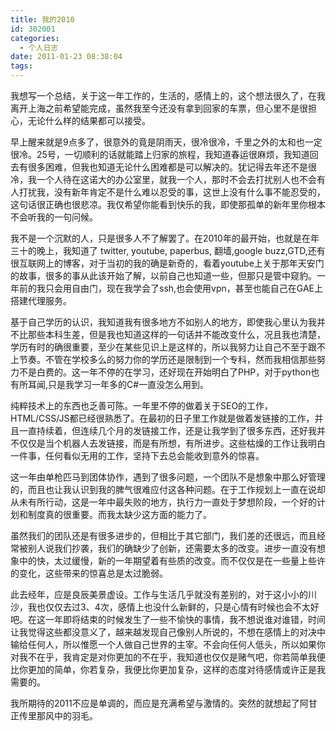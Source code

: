 ```yaml
---
title: 我的2010
id: 302001
categories:
  - 个人日志
date: 2011-01-23 08:38:04
tags:
---
```


我想写一个总结，关于这一年工作的，生活的，感情上的，这个想法很久了，在我离开上海之前希望能完成，虽然我至今还没有拿到回家的车票，但心里不是很担心，无论什么样的结果都可以接受。

早上醒来就是9点多了，很意外的竟是阴雨天，很冷很冷，千里之外的太和也一定很冷。25号，一切顺利的话就能踏上归家的旅程，我知道春运很麻烦，我知道回去有很多困难，但我也知道无论什么困难都是可以解决的。犹记得去年还不是很冷，我一个人待在这诺大的办公室里，就我一个人，那时不会去打扰别人也不会有人打扰我，没有新年肯定不是什么难以忍受的事，这世上没有什么事不能忍受的，这句话很正确也很悲凉。我仅希望你能看到快乐的我，即使那孤单的新年里你根本不会听我的一句问候。

我不是一个沉默的人，只是很多人不了解罢了。在2010年的最开始，也就是在年三十的晚上，我知道了 twitter, youtube, paperbus, 翻墙,google buzz,GTD,还有很互联网上的博客，对于当初的我的确是新奇的，看着youtube上关于那年天安门的故事，很多的事从此该开始了解，以前自己也知道一些，但那只是管中窥豹。一年前的我只会用自由门，现在我学会了ssh,也会使用vpn，甚至也能自己在GAE上搭建代理服务。

基于自己学历的认识，我知道我有很多地方不如别人的地方，即使我心里认为我并不比那些本科生差，但是我也知道这样的一句话并不能改变什么，况且我也清楚，学历有时的确很重要，至少在某些见识上是这样的，所以我努力让自己不至于跟不上节奏。不管在学校多么的努力你的学历还是限制到一个专科，然而我相信那些努力不是白费的。这一年不停的在学习，还好现在开始明白了PHP，对于python也有所耳闻,只是我学习一年多的C#一直没怎么用到。

纯粹技术上的东西也乏善可陈。一年里不停的做着关于SEO的工作，HTML/CSS/JS都已经很熟悉了。在最初的日子里工作就是做着发链接的工作，并且一直持续着，但连续几个月的发链接工作，还是让我学到了很多东西，还好我并不仅仅是当个机器人去发链接，而是有所想，有所进步。这些枯燥的工作让我明白一件事，任何看似无用的工作，坚持下去总会能收到意外的惊喜。

这一年由单枪匹马到团体协作，遇到了很多问题，一个团队不是想象中那么好管理的，而且也让我认识到我的脾气很难应付这各种问题。在于工作规划上一直在说却从未有所行动，这是一年中最失败的地方，执行力一直处于梦想阶段，一个好的计划和制度真的很重要。而我太缺少这方面的能力了。

虽然我们的团队还是有很多进步的，但相比于其它部门，我们差的还很远，而且经常被别人说我们抄袭，我们的确缺少了创新，还需要太多的改变。进步一直没有想象中的快，太过缓慢，新的一年期望着有些质的改变。而不仅仅是在一些量上些许的变化，这些带来的惊喜总是太过脆弱。

此去经年，应是良辰美景虚设。工作与生活几乎就没有差别的，对于这小小的川沙，我也仅仅去过3、4次，感情上也没什么新鲜的，只是心情有时候也会不太好吧。在这一年即将结束的时候发生了一些不愉快的事情，我不想说谁对谁错，时间让我觉得这些都没意义了，越来越发现自己像别人所说的，不想在感情上的对决中输给任何人，所以惟愿一个人做自己世界的主宰。不会向任何人低头，所以如果你对我不在乎，我肯定是对你更加的不在乎，我知道也仅仅是赌气吧，你若简单我便比你更加的简单，你若复杂，我便比你更加复杂，这样的态度对待感情或许正是我需要的。

我所期待的2011不应是单调的，而应是充满希望与激情的。突然的就想起了阿甘正传里那风中的羽毛。